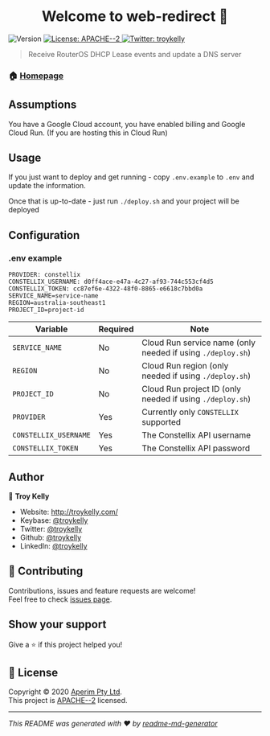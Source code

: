 <h1  align="center">Welcome to web-redirect 👋</h1>
<p>
<img  alt="Version"  src="https://img.shields.io/badge/version-0.0.1-blue.svg?cacheSeconds=2592000"  />
<a  href="http://www.apache.org/licenses/LICENSE-2.0"  target="_blank">
<img  alt="License: APACHE--2"  src="https://img.shields.io/badge/License-APACHE--2-yellow.svg"  />
</a>
<a  href="https://twitter.com/troykelly"  target="_blank">
<img  alt="Twitter: troykelly"  src="https://img.shields.io/twitter/follow/troykelly.svg?style=social"  />
</a>
</p>

> Receive RouterOS DHCP Lease events and update a DNS server

### 🏠 [Homepage](https://github.com/Pioneera/web-redirect)

## Assumptions

You have a Google Cloud account, you have enabled billing and Google Cloud Run. (If you are hosting this in Cloud Run)

## Usage

If you just want to deploy and get running - copy `.env.example` to `.env` and update the information.

Once that is up-to-date - just run `./deploy.sh` and your project will be deployed

## Configuration

### .env example

```text
PROVIDER: constellix
CONSTELLIX_USERNAME: d0ff4ace-e47a-4c27-af93-744c553cf4d5
CONSTELLIX_TOKEN: cc87ef6e-4322-48f0-8865-e6618c7bbd0a
SERVICE_NAME=service-name
REGION=australia-southeast1
PROJECT_ID=project-id
```

| Variable              | Required | Note                                                        |
| --------------------- | -------- | ----------------------------------------------------------- |
| `SERVICE_NAME`        | No       | Cloud Run service name (only needed if using `./deploy.sh`) |
| `REGION`              | No       | Cloud Run region (only needed if using `./deploy.sh`)       |
| `PROJECT_ID`          | No       | Cloud Run project ID (only needed if using `./deploy.sh`)   |
| `PROVIDER`            | Yes      | Currently only `CONSTELLIX` supported                       |
| `CONSTELLIX_USERNAME` | Yes      | The Constellix API username                                 |
| `CONSTELLIX_TOKEN`    | Yes      | The Constellix API password                                 |

## Author

👤 **Troy Kelly**

- Website: http://troykelly.com/
- Keybase: [@troykelly](https://keybase.io/troykelly)
- Twitter: [@troykelly](https://twitter.com/troykelly)
- Github: [@troykelly](https://github.com/troykelly)
- LinkedIn: [@troykelly](https://linkedin.com/in/troykelly)

## 🤝 Contributing

Contributions, issues and feature requests are welcome!<br  />Feel free to check [issues page](https://github.com/Aperim/routeros-constellix-gateway/issues).

## Show your support

Give a ⭐️ if this project helped you!

## 📝 License

Copyright © 2020 [Aperim Pty Ltd](https://github.com/Aperim).<br  />
This project is [APACHE--2](http://www.apache.org/licenses/LICENSE-2.0) licensed.

---

_This README was generated with ❤️ by [readme-md-generator](https://github.com/kefranabg/readme-md-generator)_

